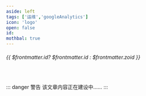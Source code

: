 ```yaml
---
aside: left
tags: ['运维','googleAnalytics']
icon: 'logo'
open: false
id: 
mothbal: true
---
```

 
######  {{ $frontmatter.id? $frontmatter.id : $frontmatter.zoid }}
 
<br/>
 
::: danger <Badge type='warning'>警告</Badge>
该文章内容正在建设中......
:::
 